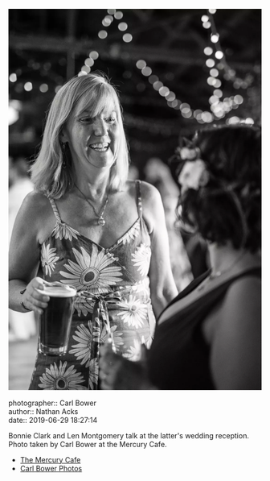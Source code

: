 ![Bonnie Clark and Len Montgomery talk](assets/2019-06-29-set-3-the-reception-40.webp)

photographer:: Carl Bower  
author:: Nathan Acks  
date:: 2019-06-29 18:27:14

Bonnie Clark and Len Montgomery talk at the latter's wedding reception. Photo taken by Carl Bower at the Mercury Cafe.

* [The Mercury Cafe](http://mercurycafe.com)
* [Carl Bower Photos](https://carlbowerphotos.com)
